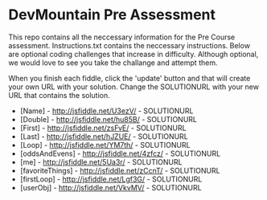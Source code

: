 DevMountain Pre Assessment
=========

This repo contains all the neccessary information for the Pre Course assessment. Instructions.txt contains the neccessary instructions. Below are optional coding challenges that increase in difficulty. Although optional, we would love to see you take the challange and attempt them. 

When you finish each fiddle, click the 'update' button and that will create your own URL with your solution. Change the SOLUTIONURL with your new URL that contains the solution.

* [Name] - http://jsfiddle.net/U3ezV/ - SOLUTIONURL
* [Double] - http://jsfiddle.net/hu85B/ - SOLUTIONURL
* [First] - http://jsfiddle.net/zsFvE/ - SOLUTIONURL
* [Last] -  http://jsfiddle.net/hJZUE/ - SOLUTIONURL
* [Loop] - http://jsfiddle.net/YM7th/ - SOLUTIONURL
* [oddsAndEvens] - http://jsfiddle.net/4zfcz/ - SOLUTIONURL
* [me] - http://jsfiddle.net/5Ua3r/ - SOLUTIONURL
* [favoriteThings] - http://jsfiddle.net/zCcnT/ - SOLUTIONURL
* [firstLoop] - http://jsfiddle.net/Lgf3G/ - SOLUTIONURL
* [userObj] - http://jsfiddle.net/VkvMV/ - SOLUTIONURL

